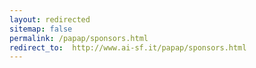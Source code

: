 ```yaml
---
layout: redirected
sitemap: false
permalink: /papap/sponsors.html
redirect_to:  http://www.ai-sf.it/papap/sponsors.html
---
```

